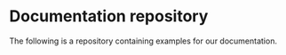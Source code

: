 # Documentation repository 

The following is a repository containing examples for our documentation.
